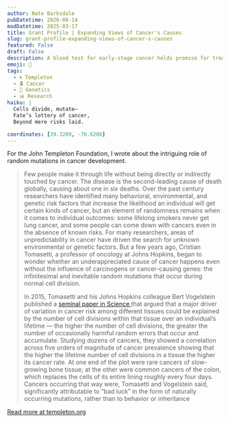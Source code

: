 ```yaml
---
author: Nate Barksdale
pubDatetime: 2020-08-14
modDatetime: 2025-03-17
title: Grant Profile | Expanding Views of Cancer's Causes
slug: grant-profile-expanding-views-of-cancer-s-causes
featured: False
draft: False
description: A blood test for early-stage cancer holds promise for treating the many cancers caused by the accumulated “bad luck” of multicellular living
emoji: 🔬
tags:
  - 🌀 Templeton
  - 🎗️ Cancer
  - 🧬 Genetics
  - 📊 Research
haiku: |
  Cells divide, mutate—  
  Fate’s lottery of cancer,  
  Beyond mere risks laid.

coordinates: [39.3289, -76.6208]
---
```


For the John Templeton Foundation, I wrote about the intriguing role of random mutations in cancer development.

> Few people make it through life without being directly or indirectly touched by cancer. The disease is the second-leading cause of death globally, causing about one in six deaths. Over the past century researchers have identified many behavioral, environmental, and genetic risk factors that increase the likelihood an individual will get certain kinds of cancer, but an element of randomness remains when it comes to individual outcomes: some lifelong smokers never get lung cancer, and some people can come down with cancers even in the absence of known risks. For many researchers, areas of unpredictability in cancer have driven the search for unknown environmental or genetic factors. But a few years ago, Cristian Tomasetti, a professor of oncology at Johns Hopkins, began to wonder whether an underappreciated cause of cancer happens even without the influence of carcinogens or cancer-causing genes: the infinitesimal and inevitable random mutations that occur during normal cell division.
>
> In 2015, Tomasetti and his Johns Hopkins colleague Bert Vogelstein published a [seminal paper in Science ](https://science.sciencemag.org/content/347/6217/78)that argued that a major driver of variation in cancer risk among different tissues could be explained by the number of cell divisions within that tissue over an individual’s lifetime — the higher the number of cell divisions, the greater the number of occasionally harmful random errors that occur and accumulate. Studying dozens of cancers, they showed a correlation across five orders of magnitude of cancer prevalence showing that the higher the lifetime number of cell divisions in a tissue the higher its cancer rate. At one end of the plot were rare cancers of slow-growing bone tissue; at the other were common cancers of the colon, which replaces the cells of its entire lining roughly every four days. Cancers occurring that way were, Tomasetti and Vogelstein said, significantly attributable to “bad luck” in the form of naturally occurring mutations, rather than to behavior or inheritance

[Read more at templeton.org](https://www.templeton.org/grant/novel-paradigm-in-cancer-etiology-its-relationship-with-aging-and-novel-methods-for-cancer-early-detection)
